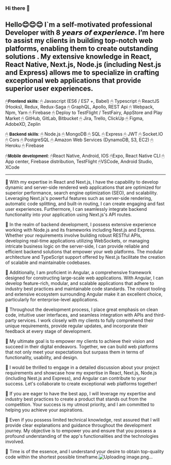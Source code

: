 ### Hi there 👋

Hello😊😊😊
I`m a self-motivated professional Developer with 8 𝙮𝙚𝙖𝙧𝙨 𝙤𝙛 𝙚𝙭𝙥𝙚𝙧𝙞𝙚𝙣𝙘𝙚.
I’m here to assist my clients in building top-notch web platforms, enabling them to create outstanding solutions . My extensive knowledge in React, React Native, Next.js, Node.js (including Nest.js and Express) allows me to specialize in crafting exceptional web applications that provide superior user experiences.
-----------------------------------------------------------------------------------------------------------

🖱𝗙𝗿𝗼𝗻𝘁𝗲𝗻𝗱 𝘀𝗸𝗶𝗹𝗹𝘀:
🖱 Javascript (ES6 / ES7 +, Babel)
🖱 Typescript
🖱 ReactJS (Hooks), Redux, Redux-Saga
🖱 GraphQL, Apollo, REST Api
🖱 Webpack, Npm, Yarn
🖱 Firebase
🖱 Deploy to TestFlight / TestFairy, AppStore and Play Market
🖱 GitHub, GitLab, Bitbucket
🖱 Jira, Trello, ClickUp
🖱 Figma, AdobeXD, Zeplin

🖱 𝗕𝗮𝗰𝗸𝗲𝗻𝗱 𝘀𝗸𝗶𝗹𝗹𝘀:
🖱 Node.js
🖱 MongoDB
🖱 SQL
🖱 Express
🖱 JWT
🖱 Socket.IO
🖱 Cors
🖱 PostgreSQL
🖱 Amazon Web Services (DynamoDB, S3, EC2)
🖱 Heroku
🖱 Firebase

🖱𝗠𝗼𝗯𝗶𝗹𝗲 𝗱𝗲𝘃𝗲𝗹𝗼𝗽𝗺𝗲𝗻𝘁:
🖱React Native, Android, IOS
🖱Expo, React Native CLI
🖱App center, Firebase distribution, TestFlight
🖱VSCode, Android Studio, XCode

-----------------------------------------------------------------------------------------------------------
🚀 With my expertise in React and Next.js, I have the capability to develop dynamic and server-side rendered web applications that are optimized for superior performance, search engine optimization (SEO), and scalability. Leveraging Next.js's powerful features such as server-side rendering, automatic code splitting, and built-in routing, I can create engaging and fast user experiences. Furthermore, I can seamlessly integrate backend functionality into your application using Next.js's API routes.

🚀 In the realm of backend development, I possess extensive experience working with Node.js and its frameworks including Nest.js and Express. Whether your requirements involve building robust RESTful APIs, developing real-time applications utilizing WebSockets, or managing intricate business logic on the server-side, I can provide reliable and efficient backend solutions that empower your web platforms. The modular architecture and TypeScript support offered by Nest.js facilitate the creation of scalable and maintainable codebases.

🚀 Additionally, I am proficient in Angular, a comprehensive framework designed for constructing large-scale web applications. With Angular, I can develop feature-rich, modular, and scalable applications that adhere to industry best practices and maintainable code standards. The robust tooling and extensive ecosystem surrounding Angular make it an excellent choice, particularly for enterprise-level applications.

🚀 Throughout the development process, I place great emphasis on clean code, intuitive user interfaces, and seamless integration with APIs and third-party services. I work closely with my clients to fully comprehend their unique requirements, provide regular updates, and incorporate their feedback at every stage of development.

🚀 My ultimate goal is to empower my clients to achieve their vision and succeed in their digital endeavors. Together, we can build web platforms that not only meet your expectations but surpass them in terms of functionality, usability, and design.

🚀 I would be thrilled to engage in a detailed discussion about your project requirements and showcase how my expertise in React, Next.js, Node.js (including Nest.js and Express), and Angular can contribute to your success. Let's collaborate to create exceptional web platforms together!

🥇 If you are eager to have the best app, I will leverage my expertise and industry best practices to create a product that stands out from the competition. Your success is my utmost priority, and I am committed to helping you achieve your aspirations.

🥇 Even if you possess limited technical knowledge, rest assured that I will provide clear explanations and guidance throughout the development journey. My objective is to empower you and ensure that you possess a profound understanding of the app's functionalities and the technologies involved.

🥇 Time is of the essence, and I understand your desire to obtain top-quality code within the shortest possible timeframe.![Uploading image.png…]()

